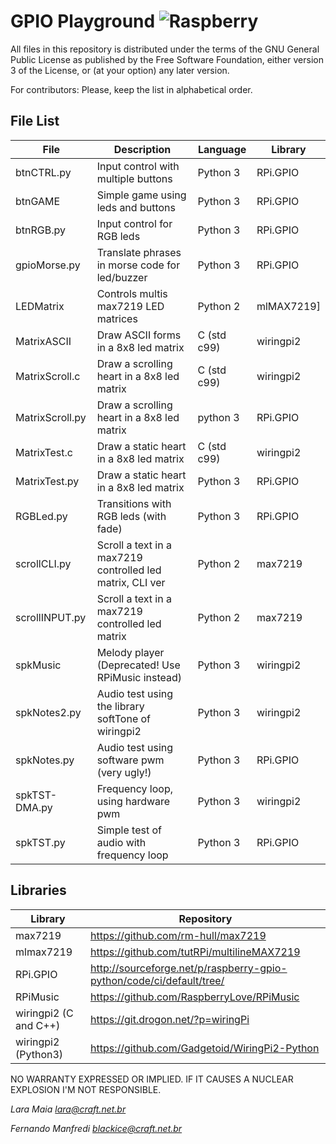 # GPIO Playground ![Raspberry](http://web.craft.net.br/imghp/Diversas/Rasp_turn_around.gif "Raspberry")

All files in this repository is distributed under the terms of the GNU General Public License
as published by the Free Software Foundation, either version 3 of the License, or
(at your option) any later version.

For contributors: Please, keep the list in alphabetical order.

## File List

| File            | Description                                               | Language      | Library    |
|-----------------|-----------------------------------------------------------|---------------|------------|
| btnCTRL.py      | Input control with multiple buttons                       | Python 3      | RPi.GPIO   |
| btnGAME         | Simple game using leds and buttons                        | Python 3      | RPi.GPIO   |
| btnRGB.py       | Input control for RGB leds                                | Python 3      | RPi.GPIO   |
| gpioMorse.py    | Translate phrases in morse code for led/buzzer            | Python 3      | RPi.GPIO   |
| LEDMatrix       | Controls multis max7219 LED matrices                      | Python 2      | mlMAX7219] |
| MatrixASCII     | Draw ASCII forms in a 8x8 led matrix                      | C (std c99)   | wiringpi2  |
| MatrixScroll.c  | Draw a scrolling heart in a 8x8 led matrix                | C (std c99)   | wiringpi2  |
| MatrixScroll.py | Draw a scrolling heart in a 8x8 led matrix                | python 3      | RPi.GPIO   |
| MatrixTest.c    | Draw a static heart in a 8x8 led matrix                   | C (std c99)   | wiringpi2  |
| MatrixTest.py   | Draw a static heart in a 8x8 led matrix                   | Python 3      | RPi.GPIO   |
| RGBLed.py       | Transitions with RGB leds (with fade)                     | Python 3      | RPi.GPIO   |
| scrollCLI.py    | Scroll a text in a max7219 controlled led matrix, CLI ver | Python 2      | max7219    |
| scrollINPUT.py  | Scroll a text in a max7219 controlled led matrix          | Python 2      | max7219    |
| spkMusic        | Melody player (Deprecated! Use RPiMusic instead)          | Python 3      | wiringpi2  |
| spkNotes2.py    | Audio test using the library softTone of wiringpi2        | Python 3      | wiringpi2  |
| spkNotes.py     | Audio test using software pwm (very ugly!)                | Python 3      | RPi.GPIO   |
| spkTST-DMA.py   | Frequency loop, using hardware pwm                        | Python 3      | wiringpi2  |
| spkTST.py       | Simple test of audio with frequency loop                  | Python 3      | RPi.GPIO   |

## Libraries
| Library                 | Repository                                                                     |
|-------------------------|--------------------------------------------------------------------------------|
| max7219                 | https://github.com/rm-hull/max7219                                             |
| mlmax7219               | https://github.com/tutRPi/multilineMAX7219                                     |
| RPi.GPIO                | http://sourceforge.net/p/raspberry-gpio-python/code/ci/default/tree/           |
| RPiMusic                | https://github.com/RaspberryLove/RPiMusic                                      |
| wiringpi2 (C and C++)   | https://git.drogon.net/?p=wiringPi                                             |
| wiringpi2 (Python3)     | https://github.com/Gadgetoid/WiringPi2-Python                                  |


NO WARRANTY EXPRESSED OR IMPLIED. IF IT CAUSES A NUCLEAR EXPLOSION I'M NOT RESPONSIBLE.

*Lara Maia <lara@craft.net.br>*

*Fernando Manfredi <blackice@craft.net.br>*
